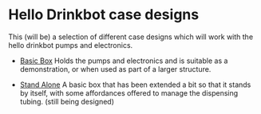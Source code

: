 # Hello Drinkbot case designs

This (will be) a selection of different case designs which will work with
the hello drinkbot pumps and electronics.

- [Basic Box](basic_box/README.md) Holds the pumps and electronics and is
suitable as a demonstration, or when used as part of a larger structure.

- [Stand Alone](stand_alone/README.md) A basic box that has been extended
a bit so that it stands by itself, with some affordances offered to manage
the dispensing tubing. (still being designed)
